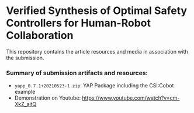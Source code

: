 # Verified Synthesis of Optimal Safety Controllers for Human-Robot Collaboration

This repository contains the article resources and media in association with the submission.

### Summary of submission artifacts and resources:

 * `yapp_0.7.1+20210523-1.zip`: YAP Package including the CSI:Cobot example 
 * Demonstration on Youtube: https://www.youtube.com/watch?v=cm-XkZ_aitQ
